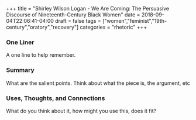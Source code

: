 +++
title = "Shirley Wilson Logan - We Are Coming: The Persuasive Discourse of Nineteenth-Century Black Women"
date = 2018-09-04T22:06:41-04:00
draft = false
tags = ["women","feminist","19th-century","oratory","recovery"]
categories = "rhetoric"
+++
### One Liner
A one line to help remember.

### Summary
What are the salient points. Think about what the piece is, the argument, etc

### Uses, Thoughts, and Connections
What do you think about it, how might you use this, does it fit?
